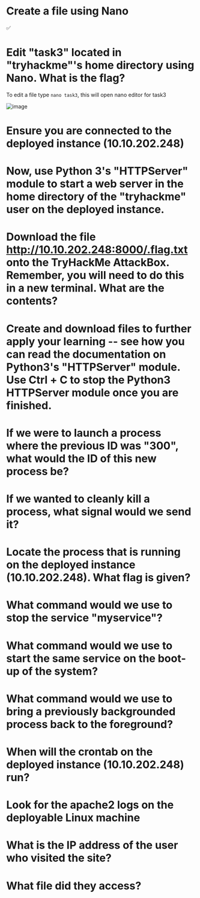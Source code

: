 # Create a file using Nano

✅

# Edit "task3" located in "tryhackme"'s home directory using Nano. What is the flag?

To edit a file type `nano task3`, this will open nano editor for task3

![image](https://github.com/ShTuran/tryhackme-linux.fundamentals/assets/111232034/1d827519-bc1e-4d76-a307-307590e252ba)


# Ensure you are connected to the deployed instance (10.10.202.248)


#  Now, use Python 3's "HTTPServer" module to start a web server in the home directory of the "tryhackme" user on the deployed instance.



# Download the file http://10.10.202.248:8000/.flag.txt onto the TryHackMe AttackBox. Remember, you will need to do this in a new terminal. What are the contents?


# Create and download files to further apply your learning -- see how you can read the documentation on Python3's "HTTPServer" module.  Use Ctrl + C to stop the Python3 HTTPServer module once you are finished.


#  If we were to launch a process where the previous ID was "300", what would the ID of this new process be?

#  If we wanted to cleanly kill a process, what signal would we send it?

#  Locate the process that is running on the deployed instance (10.10.202.248). What flag is given?




# What command would we use to stop the service "myservice"?

# What command would we use to start the same service on the boot-up of the system?
# What command would we use to bring a previously backgrounded process back to the foreground?
# When will the crontab on the deployed instance (10.10.202.248) run?


# Look for the apache2 logs on the deployable Linux machine

# What is the IP address of the user who visited the site?

# What file did they access?


